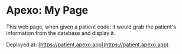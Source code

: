 # Apexo: My Page

This web page, when given a patient code: it would grab the patient's information from the database and display it.

Deployed at: [https://patient.apexo.app](https://patient.apexo.app)